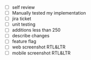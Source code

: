 - [ ] self review
- [ ] Manually tested my implementation
- [ ] jira ticket
- [ ] unit testing
- [ ] additions less than 250
- [ ] describe changes
- [ ] feature flag
- [ ] web screenshot RTL&LTR
- [ ] mobile screenshot RTL&LTR
